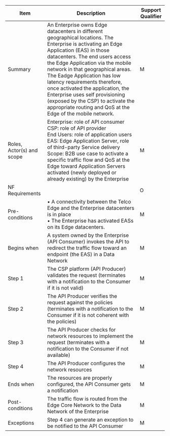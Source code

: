 | Item | Description | Support Qualifier |
|----|----|----|
|Summary|An Enterprise owns Edge datacenters in different geographical locations. The Enterprise is activating an Edge Application (EAS) in those datacenters. The end users access the Edge Application via the mobile network in that geographical areas. The Eadge Application has low latency requirements therefore, once activated the application, the Enterprise uses self provisioning (exposed by the CSP) to activate the appropriate routing and QoS at the Edge of the mobile network. | M |
|Roles, Actor(s) and scope|Enterprise: role of API consumer<br>CSP: role of API provider<br>End Users: role of application users<br>EAS: Edge Application Server, role of third-party Service delivery<br>Scope: B2B use case to activate a specific traffic flow and QoS at the Edge toward  Application Servers activated (newly deployed or already existing) by the Enterprise| M |
|NF Requirements|| O |
|Pre-conditions|• A connectivity between the Telco Edge and the Enterprise datacenters is in place<br>• The Enterprise has activated EASs on its Edge datacenters.| M |
|Begins when|A system owned by the Enterprise (API Consumer) invokes the API to redirect the traffic flow toward an endpoint (the EAS) in a Data Network| M |
|Step 1|The CSP platform (API Producer) validates the request (terminates with a notification to the Consumer if it is not valid)| M |
|Step 2|The API Producer verifies the request against the policies (terminates with a notification to the Consumer if it is not coherent with the policies)| M|
|Step 3|The API Producer checks for network resources to implement the request (terminates with a notification to the Consumer if not available)| M |
|Step 4|The API Producer configures the network resources| M |
|Ends when|The resources are properly configured, the API Consumer gets a notification| M |
|Post-conditions|The traffic flow is routed from the Edge Core Network to the Data Network of the Enterprise| M |
|Exceptions|Step 4 can generate an exception to be notified to the API Consumer| M | 